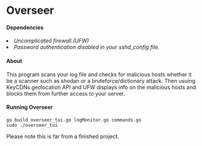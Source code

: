 # Overseer
<h4>Dependencies</h4>
  <li><i>
  Uncomplicated firewall.(UFW)
   </li>
  <li>
  Password authentication disabled in your sshd_config file.
  </li></i>
  <h4>About</h4>
  <p>
  This program scans your log file and checks for malicious hosts whether it be a scanner such as shodan or a bruteforce/dictionary attack. Then usuing
  KeyCDNs geolocation API and UFW displays info on the malicious hosts and blocks them from further access to your server.
  </p>
  <h4>Running Overseer</h4>

  
  ```
  go build overseer_tui.go logMonitor.go commands.go
  sudo ./overseer_tui
  ```

Please note this is far from a finished project.
